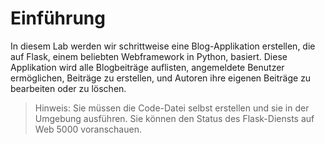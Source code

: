 # Einführung

In diesem Lab werden wir schrittweise eine Blog-Applikation erstellen, die auf Flask, einem beliebten Webframework in Python, basiert. Diese Applikation wird alle Blogbeiträge auflisten, angemeldete Benutzer ermöglichen, Beiträge zu erstellen, und Autoren ihre eigenen Beiträge zu bearbeiten oder zu löschen.

> Hinweis: Sie müssen die Code-Datei selbst erstellen und sie in der Umgebung ausführen. Sie können den Status des Flask-Diensts auf Web 5000 voranschauen.
